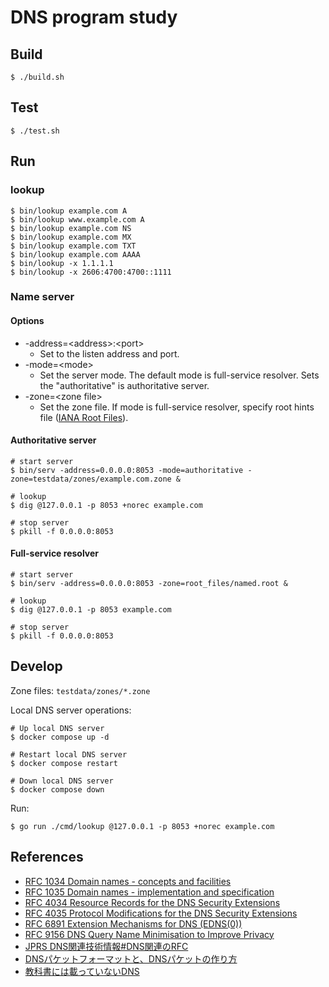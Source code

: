 # DNS program study

## Build

```
$ ./build.sh
```

## Test

```
$ ./test.sh
```

## Run

### lookup

```
$ bin/lookup example.com A
$ bin/lookup www.example.com A
$ bin/lookup example.com NS
$ bin/lookup example.com MX
$ bin/lookup example.com TXT
$ bin/lookup example.com AAAA
$ bin/lookup -x 1.1.1.1
$ bin/lookup -x 2606:4700:4700::1111
```

### Name server

#### Options

* -address=\<address\>:\<port\>
    * Set to the listen address and port.
* -mode=\<mode\>
    * Set the server mode. The default mode is full-service resolver. Sets the "authoritative" is authoritative server.
* -zone=\<zone file\>
    * Set the zone file. If mode is full-service resolver, specify root hints file ([IANA Root Files](https://www.iana.org/domains/root/files)).

#### Authoritative server

```
# start server
$ bin/serv -address=0.0.0.0:8053 -mode=authoritative -zone=testdata/zones/example.com.zone &

# lookup
$ dig @127.0.0.1 -p 8053 +norec example.com

# stop server
$ pkill -f 0.0.0.0:8053
```

#### Full-service resolver

```
# start server
$ bin/serv -address=0.0.0.0:8053 -zone=root_files/named.root &

# lookup
$ dig @127.0.0.1 -p 8053 example.com

# stop server
$ pkill -f 0.0.0.0:8053
```

## Develop

Zone files: `testdata/zones/*.zone`

Local DNS server operations:

```
# Up local DNS server
$ docker compose up -d

# Restart local DNS server
$ docker compose restart

# Down local DNS server
$ docker compose down
```

Run:

```
$ go run ./cmd/lookup @127.0.0.1 -p 8053 +norec example.com
```

## References

* [RFC 1034 Domain names - concepts and facilities](https://www.rfc-editor.org/info/rfc1034)
* [RFC 1035 Domain names - implementation and specification](https://www.rfc-editor.org/info/rfc1035)
* [RFC 4034 Resource Records for the DNS Security Extensions](https://www.rfc-editor.org/info/rfc4034)
* [RFC 4035 Protocol Modifications for the DNS Security Extensions](https://www.rfc-editor.org/info/rfc4035)
* [RFC 6891 Extension Mechanisms for DNS (EDNS(0))](https://www.rfc-editor.org/info/rfc6891)
* [RFC 9156 DNS Query Name Minimisation to Improve Privacy](https://www.rfc-editor.org/info/rfc9156)
* [JPRS DNS関連技術情報#DNS関連のRFC](https://jprs.jp/tech/index.html#dns-rfc-info)
* [DNSパケットフォーマットと、DNSパケットの作り方](https://atmarkit.itmedia.co.jp/ait/articles/1601/29/news014.html)
* [教科書には載っていないDNS](https://dnsops.jp/event/20130719/20130719-undocumented-DNS-orange-6.pdf)
